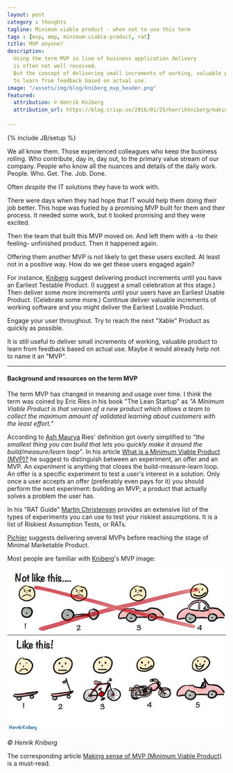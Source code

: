 ```yaml
---
layout: post
category : thoughts
tagline: Minimum viable product - when not to use this term
tags : [mvp, mmp, minimum-viable-product, rat]
title: MVP anyone? 
description:
  Using the term MVP in line of business application delivery
  is often not well received.
  But the concept of delivering small increments of working, valuable product
  to learn from feedback based on actual use.
image: "/assets/img/blog/kniberg_mvp_header.png"
featured:
  attribution: © Henrik Kniberg
  attribution_url: https://blog.crisp.se/2016/01/25/henrikkniberg/making-sense-of-mvp

---
```

{% include JB/setup %}

We all know them.
Those experienced colleagues who keep the business rolling.
Who contribute, day in, day out, to the primary value stream of our company.
People who know all the nuances and details of the daily work.
People. Who. Get. The. Job. Done.

Often *despite* the IT solutions they have to work with.

There were days when they had hope that IT would help them doing their job better.
This hope was fueled by a promising MVP built for them and their process.
It needed some work, but it looked promising and they were excited.

Then the team that built this MVP moved on. 
And left them with a -to their feeling- unfinished product.
Then it happened again.

Offering them another MVP is not likely to get these users excited.
At least not in a positive way.
How do we get these users engaged again?

For instance, [Kniberg] suggest delivering product increments 
until you have an Earliest Testable Product.
(I suggest a small celebration at this stage.)
Then deliver some more increments until your users have an Earliest Usable Product.
(Celebrate some more.)
Continue deliver valuable increments of working software and you might deliver the Earliest Lovable Product.

Engage your user throughout. Try to reach the next "Xable" Product as quickly as possible.

It is still useful to deliver small increments of working, valuable product
to learn from feedback based on actual use.
Maybe it would already help not to name it an "MVP".

---

#### Background and resources on the term MVP

The term MVP has changed in meaning and usage over time.
I think the term was coined by Eric Ries
in his book "The Lean Startup" as 
*"A Minimum Viable Product is that version of a new product 
which allows a team to collect the maximum amount of validated learning 
about customers 
with the least effort."*

According to [Ash Maurya] Ries' definition got overly simplified to 
*“the smallest thing you can build that 
lets you quickly make it around the build/measure/learn loop”*.
In his article [What is a Minimum Viable Product (MVP)?][Ash Maurya] 
he suggest to distinguish between an experiment, an offer and an MVP. 
An *experiment* is anything that closes the build-measure-learn loop.
An offer is a specific experiment to test a user's interest in a solution.
Only once a user accepts an offer (preferably even pays for it) 
you should perform the next experiment: building an MVP;
a product that actually solves a problem the user has.

In his "RAT Guide" [Martin Christensen] provides an extensive list 
of the types of experiments you can use to test your riskiest assumptions.
It is a list of Riskiest Assumption Tests, or RATs. 

[Pichler] suggests delivering several MVPs before reaching the stage of Minimal Marketable Product.

Most people are familiar with [Kniberg]'s MVP image:

![Kniberg - MVP](/assets/img/blog/kniberg_mvp.png)

*© Henrik Kniberg*

The corresponding article [Making sense of MVP (Minimum Viable Product)][Kniberg]
is a must-read.

 [Pichler]: https://www.romanpichler.com/blog/minimum-viable-product-and-minimal-marketable-product/
 [Ash Maurya]: http://ask.leanstack.com/lean-startup-fundamentals/what-is-a-minimum-viable-product-mvp
 [Kniberg]: https://blog.crisp.se/2016/01/25/henrikkniberg/making-sense-of-mvp
 [Martin Christensen]: https://www.crisp.se/ratguide 

